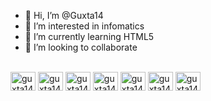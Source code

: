 - 👋 Hi, I’m @Guxta14
- 👀 I’m interested in infomatics
- 🌱 I’m currently learning HTML5
- 💞️ I’m looking to collaborate  

<!---
Guxta14/Guxta14 is a ✨ special ✨ repository because its `README.md` (this file) appears on your GitHub profile.
You can click the Preview link to take a look at your changes.
--->
<div style="display: inline_block"><br>
  <img align="center" alt="guxta14-Js" height="30" width="40" src="https://raw.githubusercontent.com/devicons/devicon/master/false/javascript/javascript-plain.svg">
  <img align="center" alt="guxta14-Ts" height="30" width="40" src="https://raw.githubusercontent.com/devicons/devicon/master/false/typescript/typescript-plain.svg">
  <img align="center" alt="guxta14-React" height="30" width="40" src="https://raw.githubusercontent.com/devicons/devicon/master/false/react/react-original.svg">
  <img align="center" alt="guxta14-HTML" height="30" width="40" src="https://raw.githubusercontent.com/devicons/devicon/master/false/html5/html5-original.svg">
  <img align="center" alt="guxta14-CSS" height="30" width="40" src="https://raw.githubusercontent.com/devicons/devicon/master/false/css3/css3-original.svg">
  <img align="center" alt="guxta14-Python" height="30" width="40" src="https://raw.githubusercontent.com/devicons/devicon/master/false/python/python-original.svg">
  <img align="center" alt="guxta14-Csharp" height="30" width="40" src="https://raw.githubusercontent.com/devicons/devicon/master/false/csharp/csharp-original.svg">
</div>
